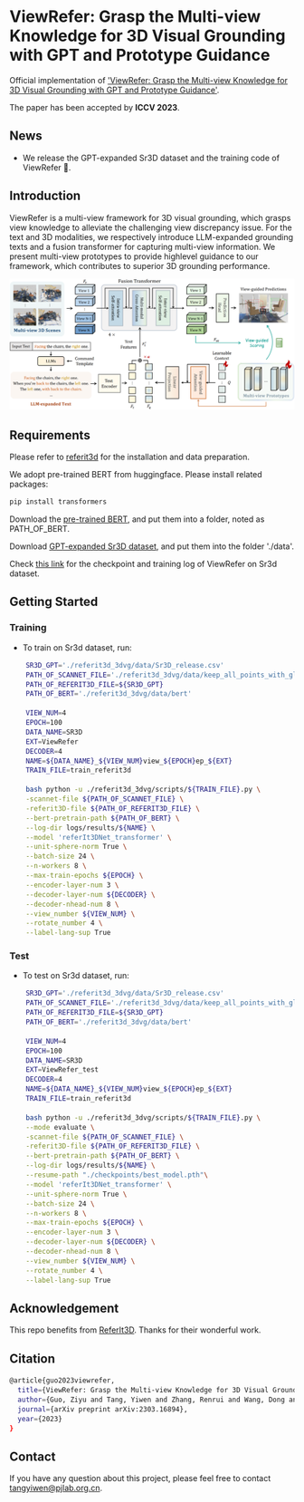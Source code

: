 # ViewRefer: Grasp the Multi-view Knowledge for 3D Visual Grounding with GPT and Prototype Guidance

Official implementation of ['ViewRefer: Grasp the Multi-view Knowledge for 3D Visual Grounding with GPT and Prototype Guidance'](https://arxiv.org/pdf/2303.16894.pdf).

The paper has been accepted by **ICCV 2023**.

## News
* We release the GPT-expanded Sr3D dataset and the training code of ViewRefer 📌.
  
## Introduction
ViewRefer is a multi-view framework for 3D visual grounding, which grasps view knowledge to alleviate the challenging view discrepancy issue. For the text and 3D modalities, we respectively introduce LLM-expanded grounding texts and a fusion transformer for capturing multi-view information. We present multi-view prototypes to provide highlevel guidance to our framework, which contributes to superior 3D grounding performance.

<div align="center">
  <img src="pipeline.png"/>
</div>

## Requirements
Please refer to [referit3d](https://github.com/referit3d/referit3d) for the installation and data preparation.

We adopt pre-trained BERT from huggingface. Please install related packages:
```bash
pip install transformers
```
Download the [pre-trained BERT](https://huggingface.co/bert-base-uncased/tree/main), and put them into a folder, noted as PATH_OF_BERT.

Download [GPT-expanded Sr3D dataset](https://drive.google.com/file/d/1_DiTa4dhRPEy9htJiXnNcE4b9_lMn-nG/view?usp=sharing), and put them into the folder './data'.

Check [this link](https://drive.google.com/drive/folders/1YqD7OklOl2rdXyG5aubLtEj6Jqth54Jc?usp=sharing) for the checkpoint and training log of ViewRefer on Sr3d dataset.

## Getting Started
### Training
* To train on Sr3d dataset, run:

```bash
    SR3D_GPT='./referit3d_3dvg/data/Sr3D_release.csv'
    PATH_OF_SCANNET_FILE='./referit3d_3dvg/data/keep_all_points_with_global_scan_alignment.pkl'
    PATH_OF_REFERIT3D_FILE=${SR3D_GPT}
    PATH_OF_BERT='./referit3d_3dvg/data/bert'

    VIEW_NUM=4
    EPOCH=100
    DATA_NAME=SR3D
    EXT=ViewRefer
    DECODER=4
    NAME=${DATA_NAME}_${VIEW_NUM}view_${EPOCH}ep_${EXT}
    TRAIN_FILE=train_referit3d

    bash python -u ./referit3d_3dvg/scripts/${TRAIN_FILE}.py \
    -scannet-file ${PATH_OF_SCANNET_FILE} \
    -referit3D-file ${PATH_OF_REFERIT3D_FILE} \
    --bert-pretrain-path ${PATH_OF_BERT} \
    --log-dir logs/results/${NAME} \
    --model 'referIt3DNet_transformer' \
    --unit-sphere-norm True \
    --batch-size 24 \
    --n-workers 8 \
    --max-train-epochs ${EPOCH} \
    --encoder-layer-num 3 \
    --decoder-layer-num ${DECODER} \
    --decoder-nhead-num 8 \
    --view_number ${VIEW_NUM} \
    --rotate_number 4 \
    --label-lang-sup True
```

### Test
* To test on Sr3d dataset, run:

```bash
    SR3D_GPT='./referit3d_3dvg/data/Sr3D_release.csv'
    PATH_OF_SCANNET_FILE='./referit3d_3dvg/data/keep_all_points_with_global_scan_alignment.pkl'
    PATH_OF_REFERIT3D_FILE=${SR3D_GPT}
    PATH_OF_BERT='./referit3d_3dvg/data/bert'

    VIEW_NUM=4
    EPOCH=100
    DATA_NAME=SR3D
    EXT=ViewRefer_test
    DECODER=4
    NAME=${DATA_NAME}_${VIEW_NUM}view_${EPOCH}ep_${EXT}
    TRAIN_FILE=train_referit3d

    bash python -u ./referit3d_3dvg/scripts/${TRAIN_FILE}.py \
    --mode evaluate \
    -scannet-file ${PATH_OF_SCANNET_FILE} \
    -referit3D-file ${PATH_OF_REFERIT3D_FILE} \
    --bert-pretrain-path ${PATH_OF_BERT} \
    --log-dir logs/results/${NAME} \
    --resume-path "./checkpoints/best_model.pth"\
    --model 'referIt3DNet_transformer' \
    --unit-sphere-norm True \
    --batch-size 24 \
    --n-workers 8 \
    --max-train-epochs ${EPOCH} \
    --encoder-layer-num 3 \
    --decoder-layer-num ${DECODER} \
    --decoder-nhead-num 8 \
    --view_number ${VIEW_NUM} \
    --rotate_number 4 \
    --label-lang-sup True
```

## Acknowledgement
This repo benefits from [ReferIt3D](https://github.com/referit3d/referit3d). Thanks for their wonderful work.

## Citation
```bash
@article{guo2023viewrefer,
  title={ViewRefer: Grasp the Multi-view Knowledge for 3D Visual Grounding with GPT and Prototype Guidance},
  author={Guo, Ziyu and Tang, Yiwen and Zhang, Renrui and Wang, Dong and Wang, Zhigang and Zhao, Bin and Li, Xuelong},
  journal={arXiv preprint arXiv:2303.16894},
  year={2023}
}
```

## Contact
If you have any question about this project, please feel free to contact tangyiwen@pjlab.org.cn.
